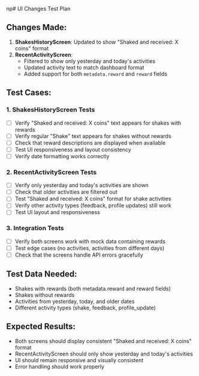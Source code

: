 np# UI Changes Test Plan

## Changes Made:
1. **ShakesHistoryScreen**: Updated to show "Shaked and received: X coins" format
2. **RecentActivityScreen**: 
   - Filtered to show only yesterday and today's activities
   - Updated activity text to match dashboard format
   - Added support for both `metadata.reward` and `reward` fields

## Test Cases:

### 1. ShakesHistoryScreen Tests
- [ ] Verify "Shaked and received: X coins" text appears for shakes with rewards
- [ ] Verify regular "Shake" text appears for shakes without rewards
- [ ] Check that reward descriptions are displayed when available
- [ ] Test UI responsiveness and layout consistency
- [ ] Verify date formatting works correctly

### 2. RecentActivityScreen Tests  
- [ ] Verify only yesterday and today's activities are shown
- [ ] Check that older activities are filtered out
- [ ] Test "Shaked and received: X coins" format for shake activities
- [ ] Verify other activity types (feedback, profile updates) still work
- [ ] Test UI layout and responsiveness

### 3. Integration Tests
- [ ] Verify both screens work with mock data containing rewards
- [ ] Test edge cases (no activities, activities from different days)
- [ ] Check that the screens handle API errors gracefully

## Test Data Needed:
- Shakes with rewards (both metadata.reward and reward fields)
- Shakes without rewards
- Activities from yesterday, today, and older dates
- Different activity types (shake, feedback, profile_update)

## Expected Results:
- Both screens should display consistent "Shaked and received: X coins" format
- RecentActivityScreen should only show yesterday and today's activities
- UI should remain responsive and visually consistent
- Error handling should work properly
